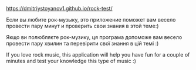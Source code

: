 https://dmitriystoyanov1.github.io/rock-test/

Если вы любите рок-музыку, это приложение поможет вам весело провести пару минут и проверить свои знания в этой теме:)

Якщо ви полюбляєте рок-музику, ця програма допоможе вам весело провести пару хвилин та перевірити свої знання в цій темі :)

If you love rock music, this application will help you have fun for a couple of minutes and test your knowledge this type of music :)


